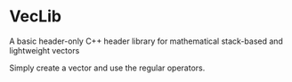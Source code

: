 # VecLib
A basic header-only C++ header library for mathematical stack-based and lightweight vectors

Simply create a vector and use the regular operators.
